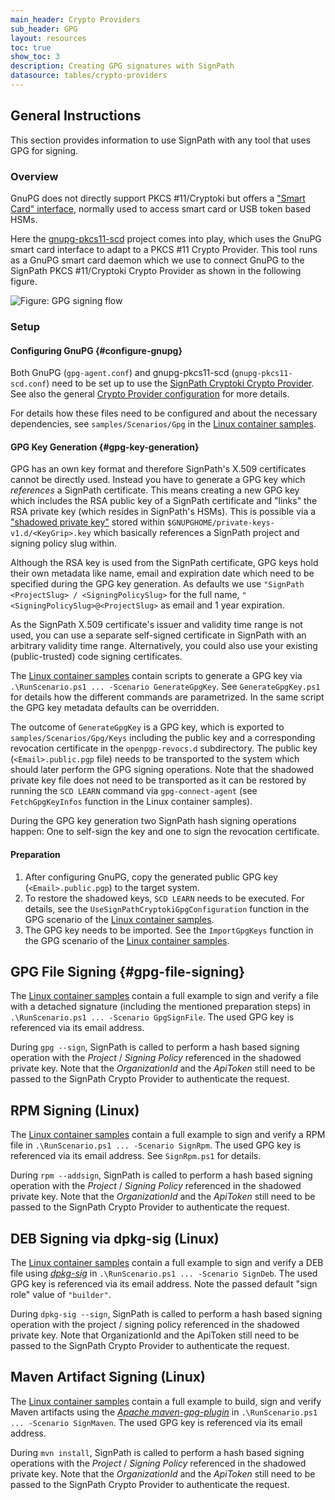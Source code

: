 ```yaml
---
main_header: Crypto Providers
sub_header: GPG
layout: resources
toc: true
show_toc: 3
description: Creating GPG signatures with SignPath
datasource: tables/crypto-providers
---
```


## General Instructions

This section provides information to use SignPath with any tool that uses GPG for signing.

### Overview

GnuPG does not directly support PKCS #11/Cryptoki but offers a ["Smart Card" interface](https://wiki.gnupg.org/SmartCard), normally used to access smart card or USB token based HSMs.

Here the [gnupg-pkcs11-scd](https://github.com/alonbl/gnupg-pkcs11-scd/) project comes into play, which uses the GnuPG smart card interface to adapt to a PKCS #11 Crypto Provider. This tool runs as a GnuPG smart card daemon which we use to connect GnuPG to the SignPath PKCS #11/Cryptoki Crypto Provider as shown in the following figure.

![Figure: GPG signing flow](/assets/img/resources/documentation_crypto_providers-GpgSigningFlow.svg)

### Setup

#### Configuring GnuPG {#configure-gnupg}

Both GnuPG (`gpg-agent.conf`) and gnupg-pkcs11-scd (`gnupg-pkcs11-scd.conf`) need to be set up to use the [SignPath Cryptoki Crypto Provider](/documentation/crypto-providers/cryptoki). See also the general [Crypto Provider configuration](/documentation/crypto-providers#crypto-provider-configuration) for more details.

For details how these files need to be configured and about the necessary dependencies, see `samples/Scenarios/Gpg` in the [Linux container samples](/documentation/crypto-providers#linux-docker-samples).

#### GPG Key Generation {#gpg-key-generation}

GPG has an own key format and therefore SignPath's X.509 certificates cannot be directly used. Instead you have to generate a GPG key which _references_ a SignPath certificate. This means creating a new GPG key which includes the RSA public key of a SignPath certificate and "links" the RSA private key (which resides in SignPath's HSMs). This is possible via a ["shadowed private key"](https://github.com/gpg/gnupg/blob/STABLE-BRANCH-2-2/agent/keyformat.txt#shadowed-private-key-format) stored within `$GNUPGHOME/private-keys-v1.d/<KeyGrip>.key` which basically references a SignPath project and signing policy slug within.

Although the RSA key is used from the SignPath certificate, GPG keys hold their own metadata like name, email and expiration date which need to be specified during the GPG key generation. As defaults we use `"SignPath <ProjectSlug> / <SigningPolicySlug>` for the full name,  `"<SigningPolicySlug>@<ProjectSlug>` as email and 1 year expiration.

As the SignPath X.509 certificate's issuer and validity time range is not used, you can use a separate self-signed certificate in SignPath with an arbitrary validity time range. Alternatively, you could also use your existing (public-trusted) code signing certificates.

The [Linux container samples](/documentation/crypto-providers#linux-docker-samples) contain scripts to generate a GPG key via `.\RunScenario.ps1 ... -Scenario GenerateGpgKey`. See `GenerateGpgKey.ps1` for details how the different commands are parametrized. In the same script the GPG key metadata defaults can be overridden.

The outcome of `GenerateGpgKey` is a GPG key, which is exported to `samples/Scenarios/Gpg/Keys` including the public key and a corresponding revocation certificate in the `openpgp-revocs.d` subdirectory.
The public key (`<Email>.public.pgp` file) needs to be transported to the system which should later perform the GPG signing operations.
Note that the shadowed private key file does not need to be transported as it can be restored by running the `SCD LEARN` command via `gpg-connect-agent` (see `FetchGpgKeyInfos` function in the Linux container samples).

During the GPG key generation two SignPath hash signing operations happen: One to self-sign the key and one to sign the revocation certificate.

#### Preparation

1. After configuring GnuPG, copy the generated public GPG key (`<Email>.public.pgp`) to the target system.
2. To restore the shadowed keys, `SCD LEARN` needs to be executed. For details, see the `UseSignPathCryptokiGpgConfiguration` function in the GPG scenario of the [Linux container samples](/documentation/crypto-providers#linux-docker-samples).
3. The GPG key needs to be imported. See the `ImportGpgKeys` function in the GPG scenario of the [Linux container samples](/documentation/crypto-providers#linux-docker-samples).

## GPG File Signing {#gpg-file-signing}

The [Linux container samples](/documentation/crypto-providers#linux-docker-samples) contain a full example to sign and verify a file with a detached signature (including the mentioned preparation steps) in `.\RunScenario.ps1 ... -Scenario GpgSignFile`. The used GPG key is referenced via its email address.

During `gpg --sign`, SignPath is called to perform a hash based signing operation with the _Project_ / _Signing Policy_ referenced in the shadowed private key. Note that the _OrganizationId_ and the _ApiToken_ still need to be passed to the SignPath Crypto Provider to authenticate the request.

## RPM Signing (Linux)

The [Linux container samples](/documentation/crypto-providers#linux-docker-samples) contain a full example to sign and verify a RPM file in `.\RunScenario.ps1 ... -Scenario SignRpm`. The used GPG key is referenced via its email address. See `SignRpm.ps1` for details.

During `rpm --addsign`, SignPath is called to perform a hash based signing operation with the _Project_ / _Signing Policy_ referenced in the shadowed private key. Note that the _OrganizationId_ and the _ApiToken_ still need to be passed to the SignPath Crypto Provider to authenticate the request.

## DEB Signing via dpkg-sig (Linux)

The [Linux container samples](/documentation/crypto-providers#linux-docker-samples) contain a full example to sign and verify a DEB file using _[dpkg-sig](https://manpages.debian.org/bullseye/dpkg-sig/dpkg-sig.1.en.html)_ in `.\RunScenario.ps1 ... -Scenario SignDeb`. The used GPG key is referenced via its email address. Note the passed default "sign role" value of `"builder"`.

During `dpkg-sig --sign`, SignPath is called to perform a hash based signing operation with the project / signing policy referenced in the shadowed private key. Note that OrganizationId and the ApiToken still need to be passed to the SignPath Crypto Provider to authenticate the request.

## Maven Artifact Signing (Linux)

The [Linux container samples](/documentation/crypto-providers#linux-docker-samples) contain a full example to build, sign and verify Maven artifacts using the _[Apache maven-gpg-plugin](https://maven.apache.org/plugins/maven-gpg-plugin/)_ in `.\RunScenario.ps1 ... -Scenario SignMaven`. The used GPG key is referenced via its email address.

During `mvn install`, SignPath is called to perform a hash based signing operations with the _Project_ / _Signing Policy_ referenced in the shadowed private key. Note that the _OrganizationId_ and the _ApiToken_ still need to be passed to the SignPath Crypto Provider to authenticate the request.